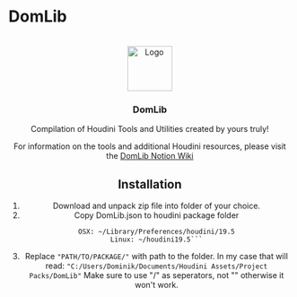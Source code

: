 # DomLib
<!-- PROJECT LOGO -->
<br />
<div align="center">
  <a href="https://github.com/othneildrew/Best-README-Template">
    <img src="images/logo.png" alt="Logo" width="80" height="80">
  </a>

  <h3 align="center">DomLib</h3>
Compilation of Houdini Tools and Utilities created by yours truly!

For information on the tools and additional Houdini resources, please visit the [DomLib Notion Wiki](https://www.notion.so/dominiklange/DomLib-Houdini-Resource-Library-180a4bba68304112883fcdf70f512e90)

<!-- Installation -->
## Installation
1. Download and unpack zip file into folder of your choice.
2. Copy DomLib.json to houdini package folder
	```Windows: c:/Users/<yourusername>/Documents/houdini19.5
	OSX: ~/Library/Preferences/houdini/19.5
	Linux: ~/houdini19.5```
3. Replace ```"PATH/TO/PACKAGE/"``` with path to the folder. In my case that will read: ```"C:/Users/Dominik/Documents/Houdini Assets/Project Packs/DomLib"```
	Make sure to use "/" as seperators, not "\" otherwise it won't work.